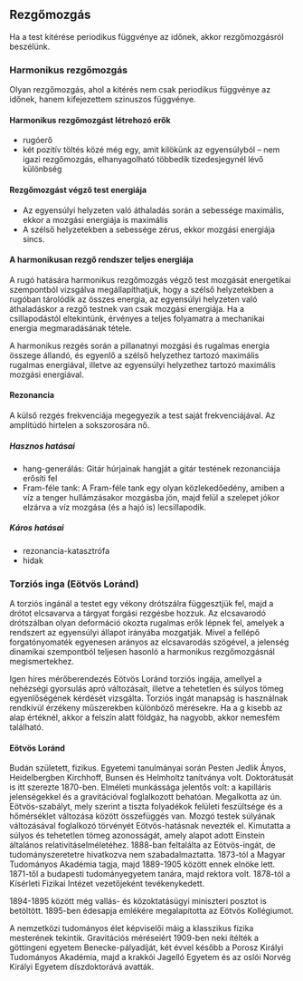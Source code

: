 ## Rezgőmozgás

Ha a test kitérése periodikus függvénye az időnek, akkor rezgőmozgásról beszélünk.

### Harmonikus rezgőmozgás

Olyan rezgőmozgás, ahol a kitérés nem csak periodikus függvénye az időnek, hanem kifejezettem szinuszos függvénye.

#### Harmonikus rezgőmozgást létrehozó erők

 - rugóerő
 - két pozitív töltés közé még egy, amit kilökünk az egyensúlyból – nem igazi rezgőmozgás, elhanyagolható többedik tizedesjegynél lévő különbség

#### Rezgőmozgást végző test energiája

 - Az egyensúlyi helyzeten való áthaladás során a sebessége maximális, ekkor a mozgási energiája is maximális
 - A szélső helyzetekben a sebessége zérus, ekkor mozgási energiája sincs.

#### A harmonikusan rezgő rendszer teljes energiája

A rugó hatására harmonikus rezgőmozgás végző test mozgását energetikai szempontból vizsgálva megállapíthatjuk, hogy a szélső helyzetekben a rugóban tárolódik az összes energia, az egyensúlyi helyzeten való áthaladáskor a rezgő testnek van csak mozgási energiája. Ha a csillapodástól eltekintünk, érvényes a teljes folyamatra a mechanikai energia megmaradásának tétele.

A harmonikus rezgés során a pillanatnyi mozgási és rugalmas energia összege állandó, és egyenlő a szélső helyzethez tartozó maximális rugalmas energiával, illetve az egyensúlyi helyzethez tartozó maximális mozgási energiával.

#### Rezonancia

A külső rezgés frekvenciája megegyezik a test saját frekvenciájával. Az amplitúdó hirtelen a sokszorosára nő.

##### Hasznos hatásai

 - hang-generálás: Gitár húrjainak hangját a gitár testének rezonanciája erősíti fel
 - Fram-féle tank: A Fram-féle tank egy olyan közlekedőedény, amiben a víz a tenger hullámzásakor mozgásba jön, majd felül a  szelepet jókor elzárva a víz mozgása (és a hajó is) lecsillapodik.

##### Káros hatásai

 - rezonancia-katasztrófa
 - hidak

### Torziós inga (Eötvös Loránd)

A torziós ingánál a testet egy vékony drótszálra függesztjük fel, majd a drótot elcsavarva a tárgyat forgási rezgésbe hozzuk. Az elcsavarodó drótszálban olyan deformáció okozta rugalmas erők lépnek fel, amelyek a rendszert az egyensúlyi állapot irányába mozgatják. Mivel a fellépő forgatónyomaték egyenesen arányos az elcsavarodás szögével, a jelenség dinamikai szempontból teljesen hasonló a harmonikus rezgőmozgásnál megismertekhez.

Igen híres mérőberendezés Eötvös Loránd torziós ingája, amellyel a nehézségi gyorsulás apró változásait, illetve a tehetetlen és súlyos tömeg egyenlőségének kérdését vizsgálta. Torziós ingát manapság is használnak rendkívül érzékeny műszerekben különböző mérésekre.
Ha a g kisebb az alap értéknél, akkor a felszín alatt földgáz, ha nagyobb, akkor nemesfém található.

#### Eötvös Loránd

Budán született, fizikus. Egyetemi tanulmányai során Pesten Jedlik Ányos, Heidelbergben Kirchhoff, Bunsen és Helmholtz tanítványa volt. Doktorátusát is itt szerezte 1870-ben. Elméleti munkássága jelentős volt: a kapilláris jelenségekkel és a gravitációval foglalkozott behatóan. Megalkotta az ún. Eötvös-szabályt, mely szerint a tiszta folyadékok felületi feszültsége és a hőmérséklet változása között összefüggés van. Mozgó testek súlyának változásával foglalkozó törvényét Eötvös-hatásnak nevezték el. Kimutatta a súlyos és tehetetlen tömeg azonosságát, amely alapot adott Einstein általános relativitáselméletéhez. 1888-ban feltalálta az Eötvös-ingát, de tudományszeretetre hivatkozva nem szabadalmaztatta. 1873-tól a Magyar Tudományos Akadémia tagja, majd 1889-1905 között ennek elnöke lett. 1871-től a budapesti tudományegyetem tanára, majd rektora volt. 1878-tól a Kísérleti Fizikai Intézet vezetőjeként tevékenykedett.

1894-1895 között még vallás- és közoktatásügyi miniszteri posztot is betöltött. 1895-ben édesapja emlékére megalapította az Eötvös Kollégiumot.

A nemzetközi tudományos élet képviselői máig a klasszikus fizika mesterének tekintik. Gravitációs méréseiért 1909-ben neki ítélték a göttingeni egyetem Benecke-pályadíját, két évvel később a Porosz Királyi Tudományos Akadémia, majd a krakkói Jagelló Egyetem és az oslói Norvég Királyi Egyetem díszdoktorává avatták.
